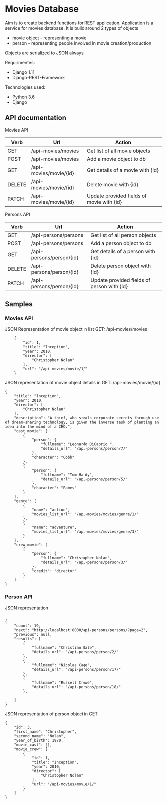 # Movies Database

Aim is to create backend functions for REST application. Application is a service for movies database. It is build around 2 types of objects
* movie object - representing a movie
* person - representing people involved in movie creation/production

Objects are serialized to JSON always

Requirmentes:
* Django 1.11
* Django-REST-Framework

Technologies used:
* Python 3.6
* Django

## API documentation

Movies API

|Verb    | Url                    | Action                                   |
|--------|------------------------|------------------------------------------|
|GET     | /api-movies/movies     | Get list of all movie objects            |
|POST    | /api-movies/movies     | Add a movie object to db                 |
|GET     | /api-movies/movie/{id} | Get details of a movie with {id}         |
|DELETE  | /api-movies/movie/{id} | Delete movie with {id}                   |
|PATCH   | /api-movies/movie/{id} | Update provided fields of movie with {id}|


Persons API

|Verb    | Url                      | Action                                    |
|--------|--------------------------|-------------------------------------------|
|GET     | /api-persons/persons     | Get list of all person objects            |
|POST    | /api-persons/persons     | Add a person  object to db                |
|GET     | /api-persons/person/{id} | Get details of a person with {id}         |
|DELETE  | /api-persons/person/{id} | Delete person object with {id}            |
|PATCH   | /api-persons/person/{id} | Update provided fields of person with {id}|


## Samples

### Movies API

JSON Representation of movie object in list GET: /api-movies/movies
```
    {
        "id": 1,
        "title": "Inception",
        "year": 2010,
        "director": [
            "Christopher Nolan"
        ],
        "url": "/api-movies/movie/1/"
    }
```

JSON representation of movie object details in GET: /api-movies/movie/{id}
```
{
    "title": "Inception",
    "year": 2010,
    "director": [
        "Christopher Nolan"
    ],
    "description": "A thief, who steals corporate secrets through use of dream-sharing technology, is given the inverse task of planting an idea into the mind of a CEO.",
    "cast_movie": [
        {
            "person": {
                "fullname": "Leonardo DiCaprio ",
                "details_url": "/api-persons/person/7/"
            },
            "character": "Cobb"
        },
        {
            "person": {
                "fullname": "Tom Hardy",
                "details_url": "/api-persons/person/5/"
            },
            "character": "Eames"
        }
    ],
    "genre": [
        {
            "name": "action",
            "movies_list_url": "/api-movies/movies/genre/1/"
        },
        {
            "name": "adventure",
            "movies_list_url": "/api-movies/movies/genre/3/"
        }
    ],
    "crew_movie": [
        {
            "person": {
                "fullname": "Christopher Nolan",
                "details_url": "/api-persons/person/3/"
            },
            "credit": "director"
        }
    ]
}
```

### Person API


JSON representation
```

{
    "count": 19,
    "next": "http://localhost:8000/api-persons/persons/?page=2",
    "previous": null,
    "results": [
        {
            "fullname": "Christian Bale",
            "details_url": "/api-persons/person/2/"
        },
        {
            "fullname": "Nicolas Cage",
            "details_url": "/api-persons/person/17/"
        },
        {
            "fullname": "Russell Crowe",
            "details_url": "/api-persons/person/18/"
        },

    ]
}
```

JSON representation of person object in GET
```
{
    "id": 3,
    "first_name": "Christopher",
    "second_name": "Nolan",
    "year_of_birth": 1970,
    "movie_cast": [],
    "movie_crew": [
        {
            "id": 1,
            "title": "Inception",
            "year": 2010,
            "director": [
                "Christopher Nolan"
            ],
            "url": "/api-movies/movie/1/"
        }
    ]
}
```